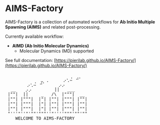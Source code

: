 # AIMS-Factory

AIMS-Factory is a collection of automated workflows for **Ab Initio Multiple Spawning (AIMS)** and related post-processing.

Currently available workflow:
- **AIMD (Ab Initio Molecular Dynamics)**
  - Molecular Dynamics (MD) supported

See full documentation: [https://pierilab.github.io/AIMS-Factory/](https://pierilab.github.io/AIMS-Factory/)

<p align="center">
<pre>                                                 
  ⠀⠀⠀⠀⠀⠀⠀  ⠀⣀⠀⡀    ⠀⡠⢂⠬⠀⠚⠁
⠀⠀⠀⠀⠀⠀⠀⡠⢂⠬⠀⠚⠁     ⡠⡠
⠀ __⠀⠀⠀⡠⡠⠀ ⠀⠀⠀   ||   ___                        
 |""|  ||     _   /\  |"""|  __                  
 |""| |"""|  |"| |""| |"""| |""|       
 |""| |"""|  |"| |""| |"""| |""|      
 |""| |"""|  |"| |""| |"""| |""|      
 "'''"''"'""'"""''"''''"""'""'""
    WELCOME TO AIMS-FACTORY
<pre>
</p> 
